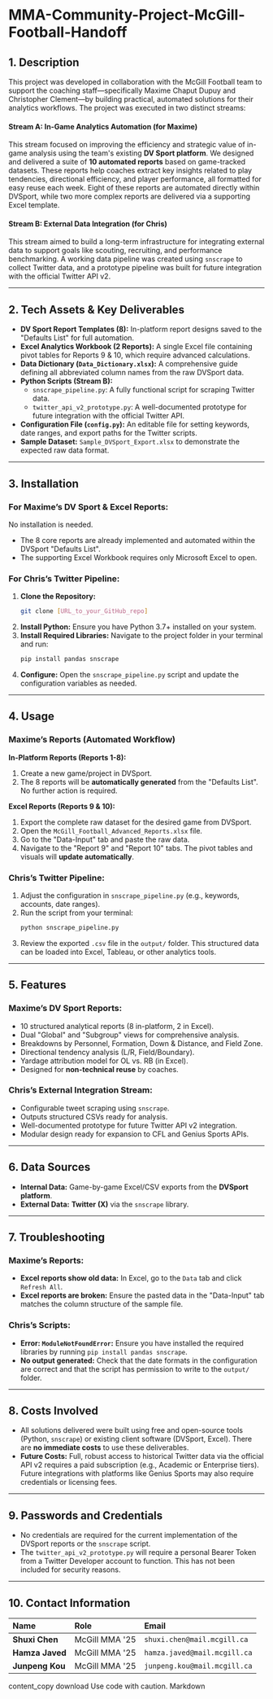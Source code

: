 # MMA-Community-Project-McGill-Football-Handoff

## 1. Description

This project was developed in collaboration with the McGill Football team to support the coaching staff—specifically Maxime Chaput Dupuy and Christopher Clement—by building practical, automated solutions for their analytics workflows. The project was executed in two distinct streams:

#### Stream A: In-Game Analytics Automation (for Maxime)
This stream focused on improving the efficiency and strategic value of in-game analysis using the team's existing **DV Sport platform**. We designed and delivered a suite of **10 automated reports** based on game-tracked datasets. These reports help coaches extract key insights related to play tendencies, directional efficiency, and player performance, all formatted for easy reuse each week. Eight of these reports are automated directly within DVSport, while two more complex reports are delivered via a supporting Excel template.

#### Stream B: External Data Integration (for Chris)
This stream aimed to build a long-term infrastructure for integrating external data to support goals like scouting, recruiting, and performance benchmarking. A working data pipeline was created using `snscrape` to collect Twitter data, and a prototype pipeline was built for future integration with the official Twitter API v2.

---

## 2. Tech Assets & Key Deliverables

*   **DV Sport Report Templates (8):** In-platform report designs saved to the "Defaults List" for full automation.
*   **Excel Analytics Workbook (2 Reports):** A single Excel file containing pivot tables for Reports 9 & 10, which require advanced calculations.
*   **Data Dictionary (`Data_Dictionary.xlsx`):** A comprehensive guide defining all abbreviated column names from the raw DVSport data.
*   **Python Scripts (Stream B):**
    *   `snscrape_pipeline.py`: A fully functional script for scraping Twitter data.
    *   `twitter_api_v2_prototype.py`: A well-documented prototype for future integration with the official Twitter API.
*   **Configuration File (`config.py`):** An editable file for setting keywords, date ranges, and export paths for the Twitter scripts.
*   **Sample Dataset:** `Sample_DVSport_Export.xlsx` to demonstrate the expected raw data format.

---

## 3. Installation

### For Maxime’s DV Sport & Excel Reports:
No installation is needed.
- The 8 core reports are already implemented and automated within the DVSport "Defaults List".
- The supporting Excel Workbook requires only Microsoft Excel to open.

### For Chris’s Twitter Pipeline:
1.  **Clone the Repository:**
    ```bash
    git clone [URL_to_your_GitHub_repo]
    ```
2.  **Install Python:** Ensure you have Python 3.7+ installed on your system.
3.  **Install Required Libraries:** Navigate to the project folder in your terminal and run:
    ```bash
    pip install pandas snscrape
    ```
4.  **Configure:** Open the `snscrape_pipeline.py` script and update the configuration variables as needed.

---

## 4. Usage

### Maxime’s Reports (Automated Workflow)
**In-Platform Reports (Reports 1-8):**
1.  Create a new game/project in DVSport.
2.  The 8 reports will be **automatically generated** from the "Defaults List". No further action is required.

**Excel Reports (Reports 9 & 10):**
1.  Export the complete raw dataset for the desired game from DVSport.
2.  Open the `McGill_Football_Advanced_Reports.xlsx` file.
3.  Go to the "Data-Input" tab and paste the raw data.
4.  Navigate to the "Report 9" and "Report 10" tabs. The pivot tables and visuals will **update automatically**.

### Chris’s Twitter Pipeline:
1.  Adjust the configuration in `snscrape_pipeline.py` (e.g., keywords, accounts, date ranges).
2.  Run the script from your terminal:
    ```bash
    python snscrape_pipeline.py
    ```
3.  Review the exported `.csv` file in the `output/` folder. This structured data can be loaded into Excel, Tableau, or other analytics tools.

---

## 5. Features

### Maxime’s DV Sport Reports:
*   10 structured analytical reports (8 in-platform, 2 in Excel).
*   Dual "Global" and "Subgroup" views for comprehensive analysis.
*   Breakdowns by Personnel, Formation, Down & Distance, and Field Zone.
*   Directional tendency analysis (L/R, Field/Boundary).
*   Yardage attribution model for OL vs. RB (in Excel).
*   Designed for **non-technical reuse** by coaches.

### Chris’s External Integration Stream:
*   Configurable tweet scraping using `snscrape`.
*   Outputs structured CSVs ready for analysis.
*   Well-documented prototype for future Twitter API v2 integration.
*   Modular design ready for expansion to CFL and Genius Sports APIs.

---

## 6. Data Sources

*   **Internal Data:** Game-by-game Excel/CSV exports from the **DVSport platform**.
*   **External Data:** **Twitter (X)** via the `snscrape` library.

---

## 7. Troubleshooting

### Maxime’s Reports:
*   **Excel reports show old data:** In Excel, go to the `Data` tab and click `Refresh All`.
*   **Excel reports are broken:** Ensure the pasted data in the "Data-Input" tab matches the column structure of the sample file.

### Chris’s Scripts:
*   **Error: `ModuleNotFoundError`:** Ensure you have installed the required libraries by running `pip install pandas snscrape`.
*   **No output generated:** Check that the date formats in the configuration are correct and that the script has permission to write to the `output/` folder.

---

## 8. Costs Involved

*   All solutions delivered were built using free and open-source tools (Python, `snscrape`) or existing client software (DVSport, Excel). There are **no immediate costs** to use these deliverables.
*   **Future Costs:** Full, robust access to historical Twitter data via the official API v2 requires a paid subscription (e.g., Academic or Enterprise tiers). Future integrations with platforms like Genius Sports may also require credentials or licensing fees.

---

## 9. Passwords and Credentials

*   No credentials are required for the current implementation of the DVSport reports or the `snscrape` script.
*   The `twitter_api_v2_prototype.py` will require a personal Bearer Token from a Twitter Developer account to function. This has not been included for security reasons.

---

## 10. Contact Information

| Name | Role | Email |
| :--- | :--- | :--- |
| **Shuxi Chen** | McGill MMA '25 | `shuxi.chen@mail.mcgill.ca` |
| **Hamza Javed** | McGill MMA '25 | `hamza.javed@mail.mcgill.ca` |
| **Junpeng Kou** | McGill MMA '25 | `junpeng.kou@mail.mcgill.ca` |
content_copy
download
Use code with caution.
Markdown
